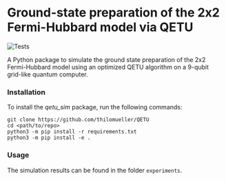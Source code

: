 # Ground-state preparation of the 2x2 Fermi-Hubbard model via QETU

![Tests](https://github.com/thilomueller/QETU/actions/workflows/ci.yml/badge.svg)

A Python package to simulate the ground state preparation of the 2x2 Fermi-Hubbard model using an optimized QETU algorithm on a 9-qubit grid-like quantum computer.

### Installation
To install the *qetu_sim* package, run the following commands:
```
git clone https://github.com/thilomueller/QETU
cd <path/to/repo>
python3 -m pip install -r requirements.txt
python3 -m pip install -e .
```

### Usage
The simulation results can be found in the folder `experiments`.
